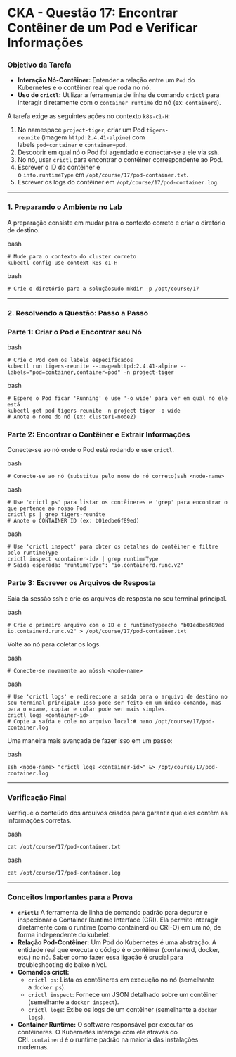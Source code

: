 # **CKA - Questão 17: Encontrar Contêiner de um Pod e Verificar Informações**

### **Objetivo da Tarefa**

- **Interação Nó-Contêiner:** Entender a relação entre um `Pod` do Kubernetes e o contêiner real que roda no nó.
- **Uso de `crictl`:** Utilizar a ferramenta de linha de comando `crictl` para interagir diretamente com o `container runtime` do nó (ex: `containerd`).

A tarefa exige as seguintes ações no contexto `k8s-c1-H`:

1. No namespace `project-tiger`, criar um Pod `tigers-reunite` (imagem `httpd:2.4.41-alpine`) com labels `pod=container` e `container=pod`.
2. Descobrir em qual nó o Pod foi agendado e conectar-se a ele via `ssh`.
3. No nó, usar `crictl` para encontrar o contêiner correspondente ao Pod.
4. Escrever o ID do contêiner e o `info.runtimeType` em `/opt/course/17/pod-container.txt`.
5. Escrever os logs do contêiner em `/opt/course/17/pod-container.log`.

---

### **1. Preparando o Ambiente no Lab**

A preparação consiste em mudar para o contexto correto e criar o diretório de destino.

bash

```
# Mude para o contexto do cluster correto
kubectl config use-context k8s-c1-H
```

bash

```
# Crie o diretório para a soluçãosudo mkdir -p /opt/course/17
```

---

### **2. Resolvendo a Questão: Passo a Passo**

### **Parte 1: Criar o Pod e Encontrar seu Nó**

bash

```
# Crie o Pod com os labels especificados
kubectl run tigers-reunite --image=httpd:2.4.41-alpine --labels="pod=container,container=pod" -n project-tiger
```

bash

```
# Espere o Pod ficar 'Running' e use '-o wide' para ver em qual nó ele está
kubectl get pod tigers-reunite -n project-tiger -o wide
# Anote o nome do nó (ex: cluster1-node2)
```

### **Parte 2: Encontrar o Contêiner e Extrair Informações**

Conecte-se ao nó onde o Pod está rodando e use `crictl`.

bash

```
# Conecte-se ao nó (substitua pelo nome do nó correto)ssh <node-name>
```

bash

```
# Use 'crictl ps' para listar os contêineres e 'grep' para encontrar o que pertence ao nosso Pod
crictl ps | grep tigers-reunite
# Anote o CONTAINER ID (ex: b01edbe6f89ed)
```

bash

```
# Use 'crictl inspect' para obter os detalhes do contêiner e filtre pelo runtimeType
crictl inspect <container-id> | grep runtimeType
# Saída esperada: "runtimeType": "io.containerd.runc.v2"
```

### **Parte 3: Escrever os Arquivos de Resposta**

Saia da sessão ssh e crie os arquivos de resposta no seu terminal principal.

bash

```
# Crie o primeiro arquivo com o ID e o runtimeTypeecho "b01edbe6f89ed io.containerd.runc.v2" > /opt/course/17/pod-container.txt
```

Volte ao nó para coletar os logs.

bash

```
# Conecte-se novamente ao nóssh <node-name>
```

bash

```
# Use 'crictl logs' e redirecione a saída para o arquivo de destino no seu terminal principal# Isso pode ser feito em um único comando, mas para o exame, copiar e colar pode ser mais simples.
crictl logs <container-id>
# Copie a saída e cole no arquivo local:# nano /opt/course/17/pod-container.log
```

Uma maneira mais avançada de fazer isso em um passo:

bash

```
ssh <node-name> "crictl logs <container-id>" &> /opt/course/17/pod-container.log
```

---

### **Verificação Final**

Verifique o conteúdo dos arquivos criados para garantir que eles contêm as informações corretas.

bash

```
cat /opt/course/17/pod-container.txt
```

bash

```
cat /opt/course/17/pod-container.log
```

---

### **Conceitos Importantes para a Prova**

- **`crictl`:** A ferramenta de linha de comando padrão para depurar e inspecionar o Container Runtime Interface (CRI). Ela permite interagir diretamente com o runtime (como containerd ou CRI-O) em um nó, de forma independente do kubelet.
- **Relação Pod-Contêiner:** Um Pod do Kubernetes é uma abstração. A entidade real que executa o código é o contêiner (containerd, docker, etc.) no nó. Saber como fazer essa ligação é crucial para troubleshooting de baixo nível.
- **Comandos crictl:**
    - `crictl ps`: Lista os contêineres em execução no nó (semelhante a `docker ps`).
    - `crictl inspect`: Fornece um JSON detalhado sobre um contêiner (semelhante a `docker inspect`).
    - `crictl logs`: Exibe os logs de um contêiner (semelhante a `docker logs`).
- **Container Runtime:** O software responsável por executar os contêineres. O Kubernetes interage com ele através do CRI. `containerd` é o runtime padrão na maioria das instalações modernas.
